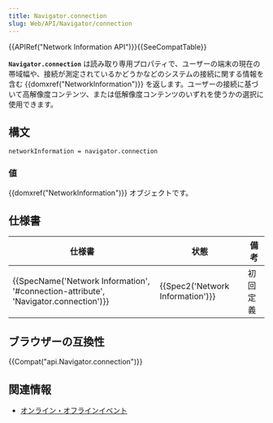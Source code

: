 ```yaml
---
title: Navigator.connection
slug: Web/API/Navigator/connection
---
```


{{APIRef("Network Information API")}}{{SeeCompatTable}}

**`Navigator.connection`** は読み取り専用プロパティで、ユーザーの端末の現在の帯域幅や、接続が測定されているかどうかなどのシステムの接続に関する情報を含む {{domxref("NetworkInformation")}} を返します。ユーザーの接続に基づいて高解像度コンテンツ、または低解像度コンテンツのいずれを使うかの選択に使用できます。

## 構文

```
networkInformation = navigator.connection
```

### 値

{{domxref("NetworkInformation")}} オブジェクトです。

## 仕様書

| 仕様書                                                                                                           | 状態                                         | 備考     |
| ---------------------------------------------------------------------------------------------------------------- | -------------------------------------------- | -------- |
| {{SpecName('Network Information', '#connection-attribute', 'Navigator.connection')}} | {{Spec2('Network Information')}} | 初回定義 |

## ブラウザーの互換性

{{Compat("api.Navigator.connection")}}

## 関連情報

- [オンライン・オフラインイベント](/ja/docs/Web/API/NavigatorOnLine/Online_and_offline_events)
